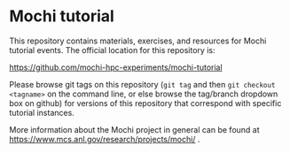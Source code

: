 # Mochi tutorial

This repository contains materials, exercises, and resources for Mochi
tutorial events.  The official location for this repository is:

https://github.com/mochi-hpc-experiments/mochi-tutorial

Please browse git tags on this repository (`git tag` and then `git checkout
<tagname>` on the command line, or else browse the tag/branch dropdown box
on github) for versions of this repository that correspond with
specific tutorial instances.

More information about the Mochi project in general can be found at
https://www.mcs.anl.gov/research/projects/mochi/ .

